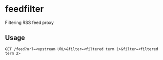 # feedfilter

Filtering RSS feed proxy

## Usage

```
GET /feed?url=<upstream URL>&filter=<filtered term 1>&filter=<filtered term 2>
```
